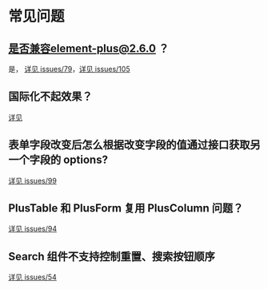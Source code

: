 # 常见问题

## 是否兼容element-plus@2.6.0 ？

是， [详见 issues/79](https://github.com/plus-pro-components/plus-pro-components/issues/79)，[详见 issues/105](https://github.com/plus-pro-components/plus-pro-components/issues/105)

## 国际化不起效果？

[详见](/guide/i18n.html#国际化不起效果)

## 表单字段改变后怎么根据改变字段的值通过接口获取另一个字段的 options?

[详见 issues/99](https://github.com/plus-pro-components/plus-pro-components/issues/99)

## PlusTable 和 PlusForm 复用 PlusColumn 问题？

[详见 issues/94](https://github.com/plus-pro-components/plus-pro-components/issues/94)

## Search 组件不支持控制重置、搜索按钮顺序

[详见 issues/54](https://github.com/plus-pro-components/plus-pro-components/issues/54)
